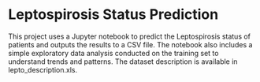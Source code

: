 # Leptospirosis Status Prediction

This project uses a Jupyter notebook to predict the Leptospirosis status of patients and outputs the results to a CSV file. The notebook also includes a simple exploratory data analysis conducted on the training set to understand trends and patterns. The dataset description is available in lepto_description.xls.
